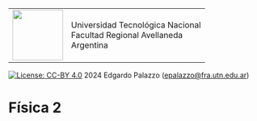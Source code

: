 <table>
<tr style="border:none;">
<td style="border:none;"><a href="https://fra.utn.edu.ar/">
<!-- <image src="https://raw.githubusercontent.com/frautn/F2/main/logoUTN-500.svg"  width="100"> -->
<image src="logoUTN-500.svg"  width="100">
</a></td>
<td style="border:none;">Universidad Tecnológica Nacional<br>Facultad Regional Avellaneda<br>Argentina
</td>
</tr>
</table>

[![License: CC-BY 4.0](https://img.shields.io/badge/License-CC--BY%204.0-lightgrey.svg)](https://creativecommons.org/licenses/by/4.0/) 2024 Edgardo Palazzo (epalazzo@fra.utn.edu.ar)

# Física 2





